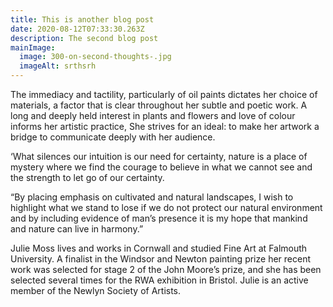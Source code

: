 ```yaml
---
title: This is another blog post
date: 2020-08-12T07:33:30.263Z
description: The second blog post
mainImage:
  image: 300-on-second-thoughts-.jpg
  imageAlt: srthsrh
---
```

The immediacy and tactility, particularly of oil paints dictates her choice of materials, a factor that is clear throughout her subtle and poetic work. A long and deeply held interest in plants and flowers and love of colour informs her artistic practice, She strives for an ideal: to make her artwork a bridge to communicate deeply with her audience.

‘What silences our intuition is our need for certainty, nature is a place of mystery where we find the courage to believe in what we cannot see and the strength to let go of our certainty.

“By placing emphasis on cultivated and natural landscapes, I wish to highlight what we stand to lose if we do not protect our natural environment and by including evidence of man’s presence it is my hope that mankind and nature can live in harmony.”

Julie Moss lives and works in Cornwall and studied Fine Art at Falmouth University. A finalist in the Windsor and Newton painting prize her recent work was selected for stage 2 of the John Moore’s prize, and she has been selected several times for the RWA exhibition in Bristol. Julie is an active member of the Newlyn Society of Artists.